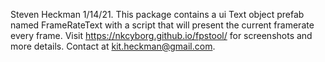Steven Heckman 1/14/21.
This package contains a ui Text object prefab named FrameRateText with a script that will present the current framerate every frame.
Visit https://nkcyborg.github.io/fpstool/ for screenshots and more details. Contact at kit.heckman@gmail.com.
